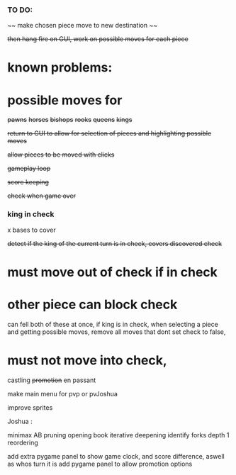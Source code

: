 ### TO DO:

~~ make chosen piece move to new destination ~~

~~then hang fire on GUI, work on possible moves for each piece~~

# known problems:



# possible moves for

~~pawns~~
~~horses~~
~~bishops~~
~~rooks~~
~~queens~~
~~kings~~

~~return to GUI to allow for selection of pieces and highlighting possible moves~~

~~allow pieces to be moved with clicks~~


~~gameplay loop~~

~~score keeping~~

~~check when game over~~


### king in check
x bases to cover

~~detect if the king of the current turn is in check, covers discovered check~~




# must move out of check if in check

# other piece can block check

can fell both of these at once, if king is in check, when selecting a piece and getting possible moves,
remove all moves that dont set check to false,

# must not move into check,









castling
~~promotion~~
en passant



make main menu for pvp or pvJoshua

improve sprites

Joshua : 

minimax
AB pruning
opening book
iterative deepening
identify forks
depth 1 reordering


add extra pygame panel to show game clock, and score difference, aswell as whos turn it is
add pygame panel to allow promotion options


